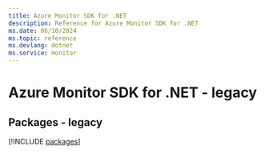 ```yaml
---
title: Azure Monitor SDK for .NET
description: Reference for Azure Monitor SDK for .NET
ms.date: 06/10/2024
ms.topic: reference
ms.devlang: dotnet
ms.service: monitor
---
```

# Azure Monitor SDK for .NET - legacy
## Packages - legacy
[!INCLUDE [packages](monitor-index.md)]
